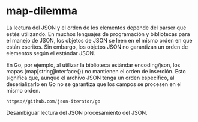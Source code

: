 # map-dilemma




La lectura del JSON y el orden de los elementos depende del parser que estés utilizando. En muchos lenguajes de programación y bibliotecas para el manejo de JSON, los objetos de JSON se leen en el mismo orden en que están escritos. Sin embargo, los objetos JSON no garantizan un orden de elementos según el estándar JSON.

En Go, por ejemplo, al utilizar la biblioteca estándar encoding/json, los mapas (map[string]interface{}) no mantienen el orden de inserción. Esto significa que, aunque el archivo JSON tenga un orden específico, al deserializarlo en Go no se garantiza que los campos se procesen en el mismo orden.

    https://github.com/json-iterator/go



Desambiguar 
lectura del JSON 
procesamiento del JSON.

